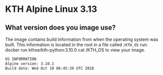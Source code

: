 # KTH Alpine Linux 3.13

## What version does you image use?

The image contains build information from when the operating system was built. This information is located in the root in a file called `/KTH_OS` run: docker run kthse/kth-python:3.10.0 cat /KTH_OS to view your image.

```bash
OS INFORMATION
Alpine version: 3.10.1
Build date: Wed Oct 10 08:45:39 UTC 2018
```
